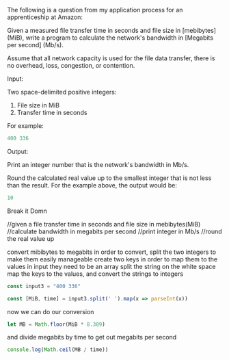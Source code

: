 [category]: <> (Coding)
[date]: <> (2023/03/13)
[title]: <> (Amazon Interview Question)

The following is a question from my application process for an apprenticeship at Amazon:

Given a measured file transfer time in seconds and file size in [mebibytes] (MiB), write a program to calculate the network's bandwidth in [Megabits per second] (Mb/s).

Assume that all network capacity is used for the file data transfer, there is no overhead, loss, congestion, or contention.

Input:

Two space-delimited positive integers:

1. File size in MiB
2. Transfer time in seconds

For example:

```javascript
400 336
```
Output:

Print an integer number that is the network's bandwidth in Mb/s.

Round the calculated real value up to the smallest integer that is not less than the result. For the example above, the output would be:

```javascript
10
```
Break it Domn

//given a file transfer time in seconds and file size in mebibytes(MiB)
//calculate bandwidth in megabits per second
//print integer in Mb/s
//round the real value up

convert mibibytes to megabits
in order to convert, split the two integers to make them easily manageable
create two keys
in order to map them to the values in input they need to be an array
split the string on the white space
map the keys to the values, and convert the strings to integers

```javascript
const input3 = "400 336"

const [MiB, time] = input3.split(' ').map(x => parseInt(x))
```
now we can do our conversion

```javascript
let MB = Math.floor(MiB * 8.389)
```

and divide megabits by time to get out megabits per second

```javascript
console.log(Math.ceil(MB / time))
```
